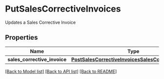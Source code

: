 # PutSalesCorrectiveInvoices

Updates a Sales Corrective Invoice
## Properties
Name | Type | Description | Notes
------------ | ------------- | ------------- | -------------
**sales_corrective_invoice** | [**PostSalesCorrectiveInvoicesSalesCorrectiveInvoice**](PostSalesCorrectiveInvoicesSalesCorrectiveInvoice.md) |  | 

[[Back to Model list]](../README.md#documentation-for-models) [[Back to API list]](../README.md#documentation-for-api-endpoints) [[Back to README]](../README.md)


